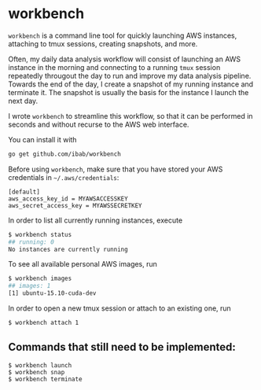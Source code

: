 # workbench

`workbench` is a command line tool for quickly launching AWS instances,
attaching to tmux sessions, creating snapshots, and more.

Often, my daily data analysis workflow will consist of launching an AWS
instance in the morning and connecting to a running `tmux` session repeatedly
througout the day to run and improve my data analysis pipeline. Towards the
end of the day, I create a snapshot of my running instance and terminate it.
The snapshot is usually the basis for the instance I launch the next day.

I wrote `workbench` to streamline this workflow, so that it can be performed
in seconds and without recurse to the AWS web interface.

You can install it with
```bash
go get github.com/ibab/workbench
```

Before using `workbench`, make sure that you have stored your AWS credentials in `~/.aws/credentials`:
```
[default]
aws_access_key_id = MYAWSACCESSKEY
aws_secret_access_key = MYAWSSECRETKEY
```

In order to list all currently running instances, execute
```bash
$ workbench status
## running: 0
No instances are currently running
```

To see all available personal AWS images, run
```bash
$ workbench images
## images: 1
[1] ubuntu-15.10-cuda-dev
```

In order to open a new tmux session or attach to an existing one, run
```bash
$ workbench attach 1
```

## Commands that still need to be implemented:
```
$ workbench launch
$ workbench snap
$ workbench terminate
```

